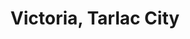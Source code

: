 ---
title: Victoria, Tarlac City
url: /victoria-tarlac-city/
latitude: 15.575
longitude: 120.679
---